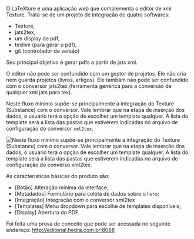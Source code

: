 
O LaTeXture é uma aplicação web que complementa o editor de xml Texture. 
Trata-se de um projeto de integração de quatro softwares: 
* Texture, 
* jats2tex,
* um display de pdf, 
* texlive (para gerar o pdf),
* git (controlador de versão)

Seu principal objetivo é gerar pdfs a partir de jats xml.

O editor não pode ser confundido com um gestor de projetos. Ele não
cria nem guarda projetos (livros, artigos). Ele tambám não pode ser
confundido com o conversor jats2tex (ferramenta genérica para a conversão
de qualquer xml jats para tex).

Neste fluxo mínimo supõe-se principalmente a integração 
do Texture (Substance) com o conversor. Vale lembrar que na etapa de inserção dos
dados, o usuário terá o opção de escolher um template qualquer. A lista
do template será a lista das pastas que estiverem indicadas 
no arquivo de configuração do conversor `xml2tex`.

![Neste fluxo mínimo supõe-se principalmente a integração 
do Texture (Substance) com o conversor. Vale lembrar que na etapa de inserção dos
dados, o usuário terá o opção de escolher um template qualquer. A lista
do template será a lista das pastas que estiverem indicadas 
no arquivo de configuração do converso `xml2tex`.](02.jpg)



As características básicas do produto são:

* [Botão] Alteração mínima da interface;
* [Metadados] Formulário para coleta de dados sobre o livro; 
* [Integração] Integração com o conversor xml2tex
* [Templates] Menu dropdown para escolhe de templates disponíveis;
* [Display] Abertura do PDF.

Foi feita uma prova de conceito que pode ser acessada no seguinte endereço:
http://editorial.hedra.com.br:8088
